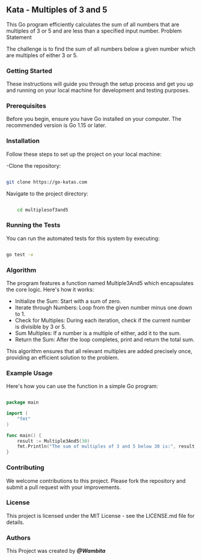 ## Kata - Multiples of 3 and 5

This Go program efficiently calculates the sum of all numbers that are multiples of 3 or 5 and are less than a specified input number.
Problem Statement

The challenge is to find the sum of all numbers below a given number which are multiples of either 3 or 5.

### Getting Started

These instructions will guide you through the setup process and get you up and running on your local machine for development and testing purposes.

### Prerequisites

Before you begin, ensure you have Go installed on your computer. The recommended version is Go 1.15 or later.

### Installation

Follow these steps to set up the project on your local machine:

-Clone the repository:

   ``` bash

git clone https://go-katas.com
```
Navigate to the project directory:

```bash

    cd multiplesof3and5
```
### Running the Tests

You can run the automated tests for this system by executing:

```bash

go test -v
```
### Algorithm

The program features a function named Multiple3And5 which encapsulates the core logic. Here's how it works:

- Initialize the Sum: Start with a sum of zero.
- Iterate through Numbers: Loop from the given number minus one down to 1.
- Check for Multiples: During each iteration, check if the current number is divisible by 3 or 5.
- Sum Multiples: If a number is a multiple of either, add it to the sum.
- Return the Sum: After the loop completes, print and return the total sum.

This algorithm ensures that all relevant multiples are added precisely once, providing an efficient solution to the problem.

### Example Usage

Here's how you can use the function in a simple Go program:

```go

package main

import (
    "fmt"
)

func main() {
    result := Multiple3And5(30)
    fmt.Println("The sum of multiples of 3 and 5 below 30 is:", result)
}
```
### Contributing

We welcome contributions to this project. Please fork the repository and submit a pull request with your improvements.

### License

This project is licensed under the MIT License - see the LICENSE.md file for details.

### Authors
This Project was created by ***@Wambita***